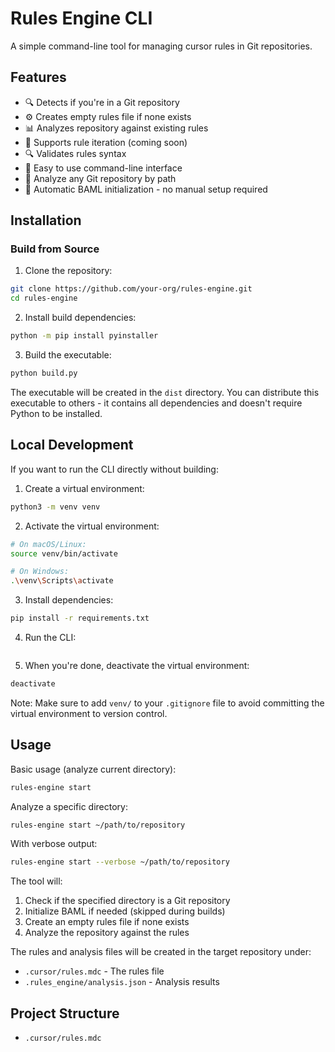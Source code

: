 # Rules Engine CLI

A simple command-line tool for managing cursor rules in Git repositories.

## Features

- 🔍 Detects if you're in a Git repository
- ⚙️ Creates empty rules file if none exists
- 📊 Analyzes repository against existing rules
- 🔄 Supports rule iteration (coming soon)
- 🔍 Validates rules syntax
- 🚀 Easy to use command-line interface
- 📁 Analyze any Git repository by path
- 🔄 Automatic BAML initialization - no manual setup required

## Installation

### Build from Source

1. Clone the repository:
```bash
git clone https://github.com/your-org/rules-engine.git
cd rules-engine
```

2. Install build dependencies:
```bash
python -m pip install pyinstaller
```

3. Build the executable:
```bash
python build.py
```

The executable will be created in the `dist` directory. You can distribute this executable to others - it contains all dependencies and doesn't require Python to be installed.

## Local Development

If you want to run the CLI directly without building:

1. Create a virtual environment:
```bash
python3 -m venv venv
```

2. Activate the virtual environment:
```bash
# On macOS/Linux:
source venv/bin/activate

# On Windows:
.\venv\Scripts\activate
```

3. Install dependencies:
```bash
pip install -r requirements.txt
```

4. Run the CLI:
```bash
```

5. When you're done, deactivate the virtual environment:
```bash
deactivate
```

Note: Make sure to add `venv/` to your `.gitignore` file to avoid committing the virtual environment to version control.

## Usage

Basic usage (analyze current directory):

```bash
rules-engine start
```

Analyze a specific directory:

```bash
rules-engine start ~/path/to/repository
```

With verbose output:

```bash
rules-engine start --verbose ~/path/to/repository
```

The tool will:
1. Check if the specified directory is a Git repository
2. Initialize BAML if needed (skipped during builds)
3. Create an empty rules file if none exists
4. Analyze the repository against the rules

The rules and analysis files will be created in the target repository under:
- `.cursor/rules.mdc` - The rules file
- `.rules_engine/analysis.json` - Analysis results

## Project Structure

- `.cursor/rules.mdc`
